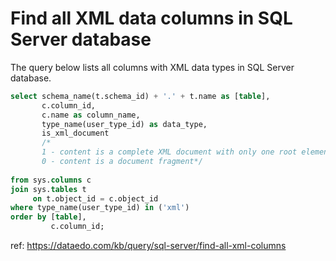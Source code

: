 # Find all XML data columns in SQL Server database

The query below lists all columns with XML data types in SQL Server database.


``` sql
select schema_name(t.schema_id) + '.' + t.name as [table],
       c.column_id,
       c.name as column_name,
       type_name(user_type_id) as data_type,
       is_xml_document
       /*
       1 - content is a complete XML document with only one root element
       0 - content is a document fragment*/
       
from sys.columns c
join sys.tables t
     on t.object_id = c.object_id
where type_name(user_type_id) in ('xml')
order by [table],
         c.column_id;
```

ref: https://dataedo.com/kb/query/sql-server/find-all-xml-columns
